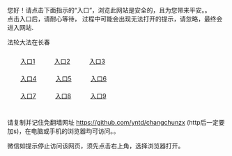 您好！请点击下面指示的“入口”，浏览此网站是安全的，且为您带来平安。。 <br/>
点击入口后，请耐心等待， 过程中可能会出现无法打开的提示，请忽略，最终会进入网站. </br>

法轮大法在长春<br/>
<div style="padding:10px"><a style="margin:20px" target="_blank" href="https://dtmlgnx28ub4.cloudfront.net/2Qpsp?ejufqt" id="ccLink1" rel="nofollow">入口1</a> <a target="_blank" style="margin:20px" href="https://d351ck0wdz1a9p.cloudfront.net/2Qpsp?pkrxwv" id="ccLink2" rel="nofollow">入口2</a> <a style="margin:20px" target="_blank" href="https://dv776e0l3jm9f.cloudfront.net/2Qpsp?jemycc" id="ccLink3" rel="nofollow">入口3</a></div>

<div style="padding:10px" ><a style="margin:20px" target="_blank" href="https://dtmlgnx28ub4.cloudfront.net/2Qpsp?ejufqt" id="ccLink4" rel="nofollow">入口4</a> <a style="margin:20px" href="https://d351ck0wdz1a9p.cloudfront.net/2Qpsp?pkrxwv" target="_blank" id="ccLink5" rel="nofollow">入口5</a> <a style="margin:20px" href="https://dv776e0l3jm9f.cloudfront.net/2Qpsp?jemycc" target="_blank" id="ccLink6" rel="nofollow">入口6</a></div>

<div style="padding:10px"><a style="margin:20px" target="_blank" href="https://dtmlgnx28ub4.cloudfront.net/2Qpsp?ejufqt" id="ccLink7" rel="nofollow">入口7</a> <a style="margin:20px" href="https://d351ck0wdz1a9p.cloudfront.net/2Qpsp?pkrxwv" target="_blank" id="ccLink8" rel="nofollow">入口8</a> <a style="margin:20px" target="_blank" href="https://dv776e0l3jm9f.cloudfront.net/2Qpsp?jemycc" id="ccLink9" rel="nofollow">入口9</a></div>

<br/>



请复制并记住免翻墙网址 https://github.com/yntd/changchunzx (http后一定要加s)，在电脑或手机的浏览器均可访问。。<br/>

微信如提示停止访问该网页，须先点击右上角，选择浏览器打开。

